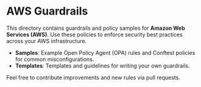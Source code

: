 # AWS Guardrails

This directory contains guardrails and policy samples for **Amazon Web Services (AWS)**. Use these policies to enforce security best practices across your AWS infrastructure.

- **Samples**: Example Open Policy Agent (OPA) rules and Conftest policies for common misconfigurations.
- **Templates**: Templates and guidelines for writing your own guardrails.

Feel free to contribute improvements and new rules via pull requests.
